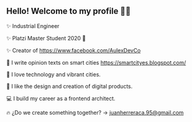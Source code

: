 Hello! Welcome to my profile 👋:rocket:
-

:sparkles: Industrial Engineer

:sparkles: Platzi Master Student 2020 :green_heart: 

:sparkles: Creator of https://www.facebook.com/AulexDevCo

:pencil:   I write opinion texts on smart cities https://smartcityes.blogspot.com/

:city_sunrise: I love technology and vibrant cities.

:calling:  I like the design and creation of digital products.

:computer: I build my career as a frontend architect. 


 :fire:   ¿Do we create something together? -> juanherreraca.95@gmail.com 

<!--
**jshc27/jshc27** is a ✨ _special_ ✨ repository because its `README.md` (this file) appears on your GitHub profile.
-->

